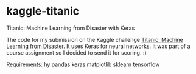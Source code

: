 # kaggle-titanic
Titanic: Machine Learning from Disaster with Keras

The code for my submission on the Kaggle challenge [Titanic: Machine Learning from Disaster](https://www.kaggle.com/c/titanic/overview). It uses Keras for neural networks. It was part of a course assignment so I decided to send it for scoring. :)

Requirements:
hy
pandas
keras
matplotlib
sklearn
tensorflow

